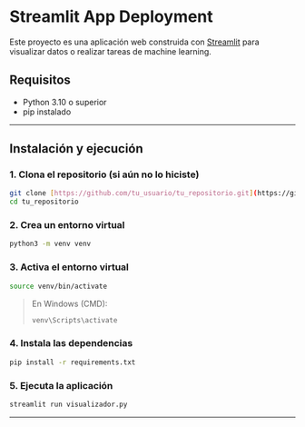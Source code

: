 # Streamlit App Deployment

Este proyecto es una aplicación web construida con [Streamlit](https://streamlit.io/) para visualizar datos o realizar tareas de machine learning.

## Requisitos

- Python 3.10 o superior
- pip instalado

---

## Instalación y ejecución

### 1. Clona el repositorio (si aún no lo hiciste)
```bash
git clone [https://github.com/tu_usuario/tu_repositorio.git](https://github.com/marcelino123455/correct_deploy.git)
cd tu_repositorio
```

### 2. Crea un entorno virtual

```bash
python3 -m venv venv
```

### 3. Activa el entorno virtual

```bash
source venv/bin/activate
```

> En Windows (CMD):
> ```bash
> venv\Scripts\activate
> ```

### 4. Instala las dependencias

```bash
pip install -r requirements.txt
```

### 5. Ejecuta la aplicación

```bash
streamlit run visualizador.py
```

---

